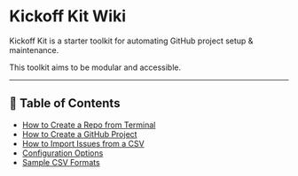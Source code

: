 # Kickoff Kit Wiki

Kickoff Kit is a starter toolkit for automating GitHub project setup & maintenance. 

This toolkit aims to be modular and accessible.

---

## 📘 Table of Contents

- [How to Create a Repo from Terminal](how-to-create-a-repo-from-terminal.md)
- [How to Create a GitHub Project](how-to-create-a-github-project.md)
- [How to Import Issues from a CSV](how-to-import-issues-from-csv.md)
- [Configuration Options](configuration-options.md)
- [Sample CSV Formats](sample-csv-formats.md)
